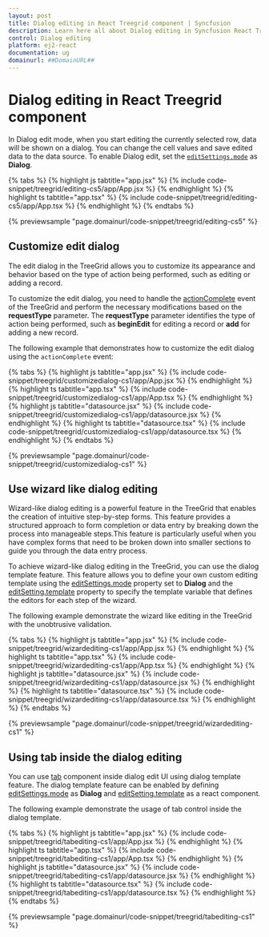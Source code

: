 ```yaml
---
layout: post
title: Dialog editing in React Treegrid component | Syncfusion
description: Learn here all about Dialog editing in Syncfusion React Treegrid component of Syncfusion Essential JS 2 and more.
control: Dialog editing 
platform: ej2-react
documentation: ug
domainurl: ##DomainURL##
---
```


# Dialog editing in React Treegrid component

In Dialog edit mode, when you start editing the currently selected row, data will be shown on a dialog. You can change the cell values and save edited data to the data source. To enable Dialog edit, set the [`editSettings.mode`](https://ej2.syncfusion.com/react/documentation/api/treegrid/editSettingsModel/#mode) as **Dialog**.

{% tabs %}
{% highlight js tabtitle="app.jsx" %}
{% include code-snippet/treegrid/editing-cs5/app/App.jsx %}
{% endhighlight %}
{% highlight ts tabtitle="app.tsx" %}
{% include code-snippet/treegrid/editing-cs5/app/App.tsx %}
{% endhighlight %}
{% endtabs %}

 {% previewsample "page.domainurl/code-snippet/treegrid/editing-cs5" %}

## Customize edit dialog

The edit dialog in the TreeGrid allows you to customize its appearance and behavior based on the type of action being performed, such as editing or adding a record.

To customize the edit dialog, you need to handle the [actionComplete](https://ej2.syncfusion.com/react/documentation/api/treegrid/#actioncomplete) event of the TreeGrid and perform the necessary modifications based on the **requestType** parameter. The **requestType** parameter identifies the type of action being performed, such as **beginEdit** for editing a record or **add** for adding a new record.

The following example that demonstrates how to customize the edit dialog using the `actionComplete` event:

{% tabs %}
{% highlight js tabtitle="app.jsx" %}
{% include code-snippet/treegrid/customizedialog-cs1/app/App.jsx %}
{% endhighlight %}
{% highlight ts tabtitle="app.tsx" %}
{% include code-snippet/treegrid/customizedialog-cs1/app/App.tsx %}
{% endhighlight %}
{% highlight js tabtitle="datasource.jsx" %}
{% include code-snippet/treegrid/customizedialog-cs1/app/datasource.jsx %}
{% endhighlight %}
{% highlight ts tabtitle="datasource.tsx" %}
{% include code-snippet/treegrid/customizedialog-cs1/app/datasource.tsx %}
{% endhighlight %}
{% endtabs %}

 {% previewsample "page.domainurl/code-snippet/treegrid/customizedialog-cs1" %} 

## Use wizard like dialog editing

Wizard-like dialog editing is a powerful feature in the TreeGrid that enables the creation of intuitive step-by-step forms. This feature provides a structured approach to form completion or data entry by breaking down the process into manageable steps.This feature is particularly useful when you have complex forms that need to be broken down into smaller sections to guide you through the data entry process.

To achieve wizard-like dialog editing in the TreeGrid, you can use the dialog template feature. This feature allows you to define your own custom editing template using the [editSettings.mode](https://ej2.syncfusion.com/react/documentation/api/treegrid/editSettings/#mode) property set to **Dialog** and the [editSetting.template](https://ej2.syncfusion.com/react/documentation/api/treegrid/editSettings/#template) property to specify the template variable that defines the editors for each step of the wizard.

The following example demonstrate the wizard like editing in the TreeGrid with the unobtrusive validation.

{% tabs %}
{% highlight js tabtitle="app.jsx" %}
{% include code-snippet/treegrid/wizardediting-cs1/app/App.jsx %}
{% endhighlight %}
{% highlight ts tabtitle="app.tsx" %}
{% include code-snippet/treegrid/wizardediting-cs1/app/App.tsx %}
{% endhighlight %}
{% highlight js tabtitle="datasource.jsx" %}
{% include code-snippet/treegrid/wizardediting-cs1/app/datasource.jsx %}
{% endhighlight %}
{% highlight ts tabtitle="datasource.tsx" %}
{% include code-snippet/treegrid/wizardediting-cs1/app/datasource.tsx %}
{% endhighlight %}
{% endtabs %}

 {% previewsample "page.domainurl/code-snippet/treegrid/wizardediting-cs1" %}

## Using tab inside the dialog editing

You can use [tab](../../tab/getting-started) component inside dialog edit UI using dialog template feature. The dialog template feature can be enabled by defining [editSettings.mode](https://ej2.syncfusion.com/react/documentation/api/treegrid/editSettings/#mode) as **Dialog** and [editSetting.template](https://ej2.syncfusion.com/react/documentation/api/treegrid/editSettings/#template) as a react component.

The following example demonstrate the usage of tab control inside the dialog template.

{% tabs %}
{% highlight js tabtitle="app.jsx" %}
{% include code-snippet/treegrid/tabediting-cs1/app/App.jsx %}
{% endhighlight %}
{% highlight ts tabtitle="app.tsx" %}
{% include code-snippet/treegrid/tabediting-cs1/app/App.tsx %}
{% endhighlight %}
{% highlight js tabtitle="datasource.jsx" %}
{% include code-snippet/treegrid/tabediting-cs1/app/datasource.jsx %}
{% endhighlight %}
{% highlight ts tabtitle="datasource.tsx" %}
{% include code-snippet/treegrid/tabediting-cs1/app/datasource.tsx %}
{% endhighlight %}
{% endtabs %}

 {% previewsample "page.domainurl/code-snippet/treegrid/tabediting-cs1" %}